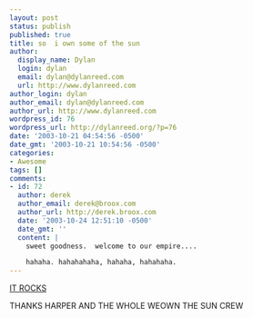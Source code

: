```yaml
---
layout: post
status: publish
published: true
title: so  i own some of the sun
author:
  display_name: Dylan
  login: dylan
  email: dylan@dylanreed.com
  url: http://www.dylanreed.com
author_login: dylan
author_email: dylan@dylanreed.com
author_url: http://www.dylanreed.com
wordpress_id: 76
wordpress_url: http://dylanreed.org/?p=76
date: '2003-10-21 04:54:56 -0500'
date_gmt: '2003-10-21 10:54:56 -0500'
categories:
- Awesome
tags: []
comments:
- id: 72
  author: derek
  author_email: derek@broox.com
  author_url: http://derek.broox.com
  date: '2003-10-24 12:51:10 -0500'
  date_gmt: ''
  content: |
    sweet goodness.  welcome to our empire....

    hahaha. hahahahaha, hahaha, hahahaha.
---
```

<p><a href="http://weownthesun.com/">IT ROCKS</a></p>
<p>THANKS HARPER AND THE WHOLE WEOWN THE SUN CREW</p>
